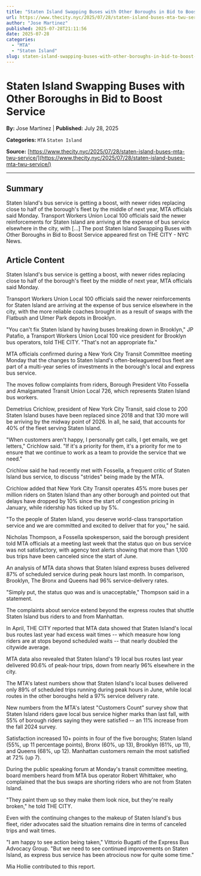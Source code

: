```yaml
---
title: "Staten Island Swapping Buses with Other Boroughs in Bid to Boost Service"
url: https://www.thecity.nyc/2025/07/28/staten-island-buses-mta-twu-service/
author: "Jose Martinez"
published: 2025-07-28T21:11:56
date: 2025-07-28
categories:
  - "MTA"
  - "Staten Island"
slug: staten-island-swapping-buses-with-other-boroughs-in-bid-to-boost-service
---
```


# Staten Island Swapping Buses with Other Boroughs in Bid to Boost Service

**By:** Jose Martinez | **Published:** July 28, 2025

**Categories:** `MTA` `Staten Island`

**Source:** [https://www.thecity.nyc/2025/07/28/staten-island-buses-mta-twu-service/](https://www.thecity.nyc/2025/07/28/staten-island-buses-mta-twu-service/)

---

## Summary

Staten Island's bus service is getting a boost, with newer rides replacing close to half of the borough's fleet by the middle of next year, MTA officials said Monday. Transport Workers Union Local 100 officials said the newer reinforcements for Staten Island are arriving at the expense of bus service elsewhere in the city, with [...]
The post Staten Island Swapping Buses with Other Boroughs in Bid to Boost Service appeared first on THE CITY - NYC News.

## Article Content

Staten Island's bus service is getting a boost, with newer rides replacing close to half of the borough's fleet by the middle of next year, MTA officials said Monday.

Transport Workers Union Local 100 officials said the newer reinforcements for Staten Island are arriving at the expense of bus service elsewhere in the city, with the more reliable coaches brought in as a result of swaps with the Flatbush and Ulmer Park depots in Brooklyn.

"You can't fix Staten Island by having buses breaking down in Brooklyn," JP Patafio, a Transport Workers Union Local 100 vice president for Brooklyn bus operators, told THE CITY. "That's not an appropriate fix."

MTA officials confirmed during a New York City Transit Committee meeting Monday that the changes to Staten Island's often-beleaguered bus fleet are part of a multi-year series of investments in the borough's local and express bus service.

The moves follow complaints from riders, Borough President Vito Fossella and Amalgamated Transit Union Local 726, which represents Staten Island bus workers.

Demetrius Crichlow, president of New York City Transit, said close to 200 Staten Island buses have been replaced since 2018 and that 130 more will be arriving by the midway point of 2026. In all, he said, that accounts for 40% of the fleet serving Staten Island.

"When customers aren't happy, I personally get calls, I get emails, we get letters," Crichlow said. "If it's a priority for them, it's a priority for me to ensure that we continue to work as a team to provide the service that we need."

Crichlow said he had recently met with Fossella, a frequent critic of Staten Island bus service, to discuss "strides" being made by the MTA.

Crichlow added that New York City Transit operates 45% more buses per million riders on Staten Island than any other borough and pointed out that delays have dropped by 10% since the start of congestion pricing in January, while ridership has ticked up by 5%.

"To the people of Staten Island, you deserve world-class transportation service and we are committed and excited to deliver that for you," he said.

Nicholas Thompson, a Fossella spokesperson, said the borough president told MTA officials at a meeting last week that the status quo on bus service was not satisfactory, with agency text alerts showing that more than 1,100 bus trips have been canceled since the start of June.

An analysis of MTA data shows that Staten Island express buses delivered 87% of scheduled service during peak hours last month. In comparison, Brooklyn, The Bronx and Queens had 96% service-delivery rates.

"Simply put, the status quo was and is unacceptable," Thompson said in a statement.

The complaints about service extend beyond the express routes that shuttle Staten Island bus riders to and from Manhattan.

In April, THE CITY reported that MTA data showed that Staten Island's local bus routes last year had excess wait times -- which measure how long riders are at stops beyond scheduled waits -- that nearly doubled the citywide average.

MTA data also revealed that Staten Island's 19 local bus routes last year delivered 90.6% of peak-hour trips, down from nearly 96% elsewhere in the city.

The MTA's latest numbers show that Staten Island's local buses delivered only 89% of scheduled trips running during peak hours in June, while local routes in the other boroughs held a 97% service delivery rate.

New numbers from the MTA's latest "Customers Count" survey show that Staten Island riders gave local bus service higher marks than last fall, with 55% of borough riders saying they were satisfied -- an 11% increase from the fall 2024 survey.

Satisfaction increased 10+ points in four of the five boroughs; Staten Island (55%, up 11 percentage points), Bronx (60%, up 13), Brooklyn (61%, up 11), and Queens (68%, up 12). Manhattan customers remain the most satisfied at 72% (up 7).

During the public speaking forum at Monday's transit committee meeting, board members heard from MTA bus operator Robert Whittaker, who complained that the bus swaps are shorting riders who are not from Staten Island.

"They paint them up so they make them look nice, but they're really broken," he told THE CITY.

Even with the continuing changes to the makeup of Staten Island's bus fleet, rider advocates said the situation remains dire in terms of canceled trips and wait times.

"I am happy to see action being taken," Vittorio Bugatti of the Express Bus Advocacy Group. "But we need to see continued improvements on Staten Island, as express bus service has been atrocious now for quite some time."

Mia Hollie contributed to this report.
